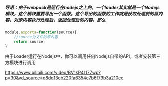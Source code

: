 ##### 导语：由于webpack是运行在nodejs之上的，一个loader其实就是一个Nodejs模块，这个模块需要导出一个函数。这个导出的函数的工作就是获取处理前的原内容，对原内容执行处理后，返回处理后的内容。那么

```javascript
module.exports=function(source){
    //source为文件的原内容
    return source;
}
```

由于Loader运行在Nodejs中，你可以调用任何Nodejs自带的API，或者安装第三方模块进行调用

https://www.bilibili.com/video/BV1kP41177wp?p=30&vd_source=d8dd13cb220fa6354c7b6f79b3a210ee